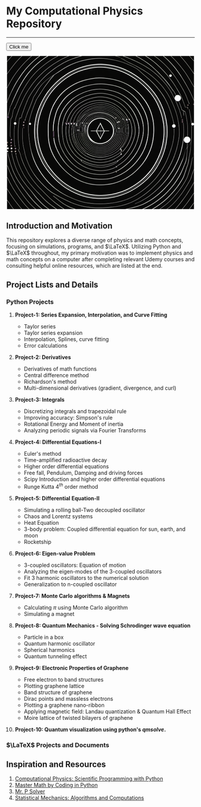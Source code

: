 # My Computational Physics Repository

---

<button name="button" onclick="http://www.google.com">Click me</button>

<p align="center">
   <img src="computational physics logo.png" alt="Computational physics logo" style="width:500px;"/>
</p>

## Introduction and Motivation

This repository explores a diverse range of physics and math concepts, focusing on simulations, programs, and $\LaTeX$. Utilizing Python and $\LaTeX$ throughout, my primary motivation was to implement physics and math concepts on a computer after completing relevant Udemy courses and consulting helpful online resources, which are listed at the end.

## Project Lists and Details

### Python Projects

1. **Project-1: Series Expansion, Interpolation, and Curve Fitting**
   - Taylor series
   - Taylor series expansion
   - Interpolation, Splines, curve fitting
   - Error calculations

2. **Project-2: Derivatives**
   - Derivatives of math functions
   - Central difference method
   - Richardson's method
   - Multi-dimensional derivatives (gradient, divergence, and curl)

3. **Project-3: Integrals**
   - Discretizing integrals and trapezoidal rule
   - Improving accuracy: Simpson's rule
   - Rotational Energy and Moment of inertia
   - Analyzing periodic signals via Fourier Transforms

4. **Project-4: Differential Equations-I**
   - Euler's method
   - Time-amplified radioactive decay
   - Higher order differential equations
   - Free fall, Pendulum, Damping and driving forces
   - Scipy Introduction and higher order differential equations
   - Runge Kutta $4^{th}$ order method

5. **Project-5: Differential Equation-II**
   - Simulating a rolling ball-Two decoupled oscillator
   - Chaos and Lorentz systems
   - Heat Equation
   - 3-body problem: Coupled differential equation for sun, earth, and moon
   - Rocketship

6. **Project-6: Eigen-value Problem**
   - 3-coupled oscillators: Equation of motion
   - Analyzing the eigen-modes of the 3-coupled oscillators
   - Fit 3 harmonic oscillators to the numerical solution
   - Generalization to n-coupled oscillator

7. **Project-7: Monte Carlo algorithms & Magnets**
   - Calculating $\pi$ using Monte Carlo algorithm
   - Simulating a magnet

8. **Project-8: Quantum Mechanics - Solving Schrodinger wave equation**
   - Particle in a box
   - Quantum harmonic oscillator
   - Spherical harmonics
   - Quantum tunneling effect

9. **Project-9: Electronic Properties of Graphene**
   - Free electron to band structures
   - Plotting graphene lattice
   - Band structure of graphene
   - Dirac points and massless electrons
   - Plotting a graphene nano-ribbon
   - Applying magnetic field: Landau quantization & Quantum Hall Effect
   - Moire lattice of twisted bilayers of graphene

10. **Project-10: Quantum visualization using python's _qmsolve_.**
  
### $\LaTeX$ Projects and Documents

## Inspiration and Resources

1. [Computational Physics: Scientific Programming with Python](https://www.udemy.com/share/10603w3@d0xJBjGS2lUSrukWBJ1yuQnS7s5CFpr6PhcOq1l_R2Zu5rsCK1LxWZpjEvsgAyRi-w==/)
2. [Master Math by Coding in Python](https://www.udemy.com/share/101X5e3@SJDZvrWAGp3Aq1WwM_8D6nafOvA_xind8Vrc_pyBs1Qf8QJlURmrFlav9nKALFrSxA==/)
3. [Mr. P Solver](https://www.youtube.com/c/MrPSolver)
4. [Statistical Mechanics: Algorithms and Computations](https://www.coursera.org/programs/amc-faculty-development-hub-h8tbp/learn/statistical-mechanics)
